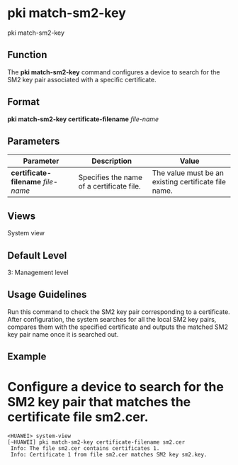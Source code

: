 pki match-sm2-key
=================

pki match-sm2-key

Function
--------



The **pki match-sm2-key** command configures a device to search for the SM2 key pair associated with a specific certificate.




Format
------

**pki match-sm2-key certificate-filename** *file-name*


Parameters
----------

| Parameter | Description | Value |
| --- | --- | --- |
| **certificate-filename** *file-name* | Specifies the name of a certificate file. | The value must be an existing certificate file name. |



Views
-----

System view


Default Level
-------------

3: Management level


Usage Guidelines
----------------

Run this command to check the SM2 key pair corresponding to a certificate. After configuration, the system searches for all the local SM2 key pairs, compares them with the specified certificate and outputs the matched SM2 key pair name once it is searched out.


Example
-------

# Configure a device to search for the SM2 key pair that matches the certificate file sm2.cer.
```
<HUAWEI> system-view
[~HUAWEI] pki match-sm2-key certificate-filename sm2.cer
 Info: The file sm2.cer contains certificates 1.
 Info: Certificate 1 from file sm2.cer matches SM2 key sm2.key.

```